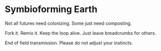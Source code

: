 # Symbioforming Earth

Not all futures need colonizing. Some just need composting.

Fork it. Remix it. Keep the loop alive. 
Just leave breadcrumbs for others.


End of field transmission. Please do not adjust your instincts.
